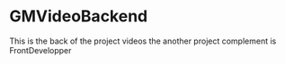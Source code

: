 # GMVideoBackend
This is the back of the project videos the another project complement is FrontDevelopper
